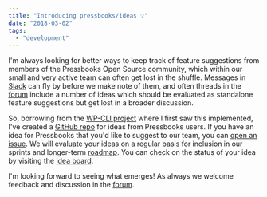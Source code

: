 ```yaml
---
title: "Introducing pressbooks/ideas 💡"
date: "2018-03-02"
tags: 
  - "development"
---
```


I'm always looking for better ways to keep track of feature suggestions from members of the Pressbooks Open Source community, which within our small and very active team can often get lost in the shuffle. Messages in [Slack](https://pressbooks.org/get-involved/#monthly-slack-call) can fly by before we make note of them, and often threads in the [forum](https://discourse.pressbooks.org/) include a number of ideas which should be evaluated as standalone feature suggestions but get lost in a broader discussion.

So, borrowing from the [WP-CLI project](https://github.com/wp-cli/ideas) where I first saw this implemented, I've created a [GitHub repo](https://github.com/pressbooks/ideas/) for ideas from Pressbooks users. If you have an idea for Pressbooks that you'd like to suggest to our team, you can [open an issue](https://github.com/pressbooks/ideas/issues). We will evaluate your ideas on a regular basis for inclusion in our sprints and longer-term [roadmap](https://pressbooks.org/roadmap/). You can check on the status of your idea by visiting the [idea board](https://github.com/pressbooks/ideas/projects/1).

I'm looking forward to seeing what emerges! As always we welcome feedback and discussion in the [forum](https://discourse.pressbooks.org/).
